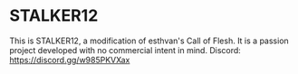 # STALKER12

This is STALKER12, a modification of esthvan's Call of Flesh. 
It is a passion project developed with no commercial intent in mind. 
Discord: https://discord.gg/w985PKVXax
